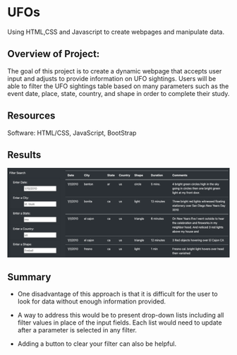 # UFOs

Using HTML,CSS and Javascript to create webpages and manipulate data.

## Overview of Project:

The goal of this project is to create a dynamic webpage that accepts user input and adjusts to provide information on UFO sightings. Users will be able to filter the UFO sightings table based on many parameters such as the event date, place, state, country, and shape in order to complete their study.

## Resources

Software: HTML/CSS, JavaScript, BootStrap

## Results

![Results](static/images/results.png)

## Summary

- One disadvantage of this approach is that it is difficult for the user to look for data without enough information provided.

- A way to address this would be to present drop-down lists including all filter values in place of the input fields. Each list would need to update after a parameter is selected in any filter.

- Adding a button to clear your filter can also be helpful.

